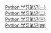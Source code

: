 <!--
 * @Description: Python 学习
 * @Author: Chengbotao
 * @Date: 2022-05-21 20:06:31
 * @LastEditors: Chengbotao
 * @LastEditTime: 2022-05-24 17:59:03
 * @FilePath: \vuepress-docs\docs\python\README.md
-->
[Python 学习笔记(一)](learn.md)  
[Python 学习笔记(二)](learn1.md)  
[Python 学习笔记(三)](learn2.md)  
[Python 学习笔记(四)](learn3.md)  